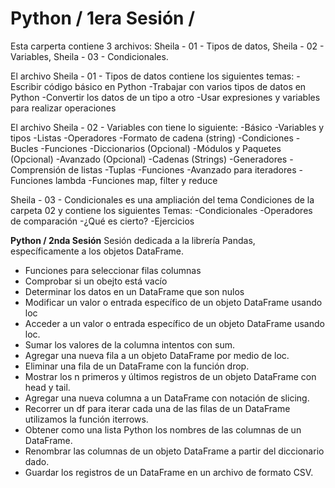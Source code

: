 # Python / 1era Sesión / 
Esta carperta contiene 3 archivos:
Sheila - 01 - Tipos de datos,
Sheila - 02 - Variables,
Sheila - 03 - Condicionales.

El archivo Sheila - 01 - Tipos de datos contiene los siguientes temas:
-Escribir código básico en Python
-Trabajar con varios tipos de datos en Python
-Convertir los datos de un tipo a otro
-Usar expresiones y variables para realizar operaciones

El archivo Sheila - 02 - Variables con tiene lo siguiente:
-Básico
-Variables y tipos
-Listas
-Operadores
-Formato de cadena (string)
-Condiciones
-Bucles
-Funciones
-Diccionarios (Opcional)
-Módulos y Paquetes (Opcional)
-Avanzado (Opcional)
-Cadenas (Strings)
-Generadores
-Comprensión de listas
-Tuplas
-Funciones
-Avanzado para iteradores
-Funciones lambda
-Funciones map, filter y reduce

Sheila - 03 - Condicionales es una ampliación del tema Condiciones de la carpeta 02 y contiene los siguientes Temas:
-Condicionales
-Operadores de comparación
-¿Qué es cierto?
-Ejercicios

**Python / 2nda Sesión**
Sesión dedicada a la librería Pandas, específicamente a los objetos DataFrame.
- Funciones para seleccionar filas columnas
- Comprobar si un obejto está vacío
- Determinar los datos en un DataFrame que son nulos
- Modificar un valor o entrada específico de un objeto DataFrame usando loc
- Acceder a un valor o entrada específico de un objeto DataFrame usando loc.
- Sumar los valores de la columna intentos con sum.
- Agregar una nueva fila a un objeto DataFrame por medio de loc.
- Eliminar una fila de un DataFrame con la función drop.
- Mostrar los n primeros y últimos registros de un objeto DataFrame con head y tail.
- Agregar una nueva columna a un DataFrame con notación de slicing.
- Recorrer un df para iterar cada una de las filas de un DataFrame utilizamos la función iterrows.
- Obtener como una lista Python los nombres de las columnas de un DataFrame.
- Renombrar las columnas de un objeto DataFrame a partir del diccionario dado.
- Guardar los registros de un DataFrame en un archivo de formato CSV.

